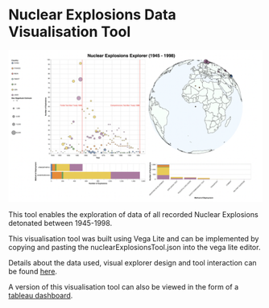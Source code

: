 # Nuclear Explosions Data Visualisation Tool

![Explorer Tool](NuclearExplosionsExplorer.png)

This tool enables the exploration of data of all recorded Nuclear Explosions detonated between 1945-1998. 

This visualisation tool was built using Vega Lite and can be implemented by copying and pasting the nuclearExplosionsTool.json into the vega lite editor.

Details about the data used, visual explorer design and tool interaction can be found [here](visualExplorationToolDesignDocument.pdf). 

A version of this visualisation tool can also be viewed in the form of a [tableau dashboard](https://public.tableau.com/views/NuclearExplosionsExplorer/NuclearExplosionsExplorer1945-1998?:language=en-US&publish=yes&:display_count=n&:origin=viz_share_link). 